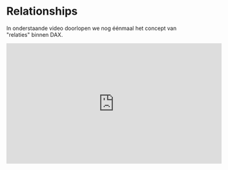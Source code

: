 # Relationships

In onderstaande video doorlopen we nog éénmaal het concept van "relaties" binnen DAX. 

<iframe width="560" height="315" src="https://www.youtube.com/embed/GKy4MpAGzxQ" frameborder="0" allow="accelerometer; autoplay; encrypted-media; gyroscope; picture-in-picture" allowfullscreen></iframe>
